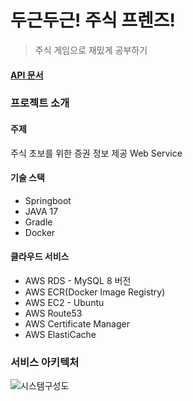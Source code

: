 # 두근두근! 주식 프렌즈!
> 주식 게임으로 재밌게 공부하기

#### [API 문서](https://documenter.getpostman.com/view/21941898/2s9YR55EHW#f21d3d21-fbfc-4840-b88b-badb3be56739)

### 프로젝트 소개

#### 주제
주식 초보를 위한 증권 정보 제공 Web Service

#### 기술 스택
-  Springboot
-  JAVA 17
-  Gradle
-  Docker

#### 클라우드 서비스
- AWS RDS - MySQL 8 버전
- AWS ECR(Docker Image Registry)
- AWS EC2 - Ubuntu
- AWS Route53
- AWS Certificate Manager
- AWS ElastiCache

### 서비스 아키텍처
![시스템구성도](https://github.com/shinhan-final-project/BackEnd-Rest-API/assets/69043819/eb7d39b1-1ad5-44f2-aeeb-979c602b1ca4)

